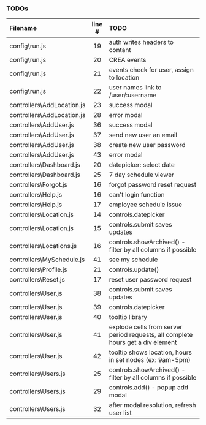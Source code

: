 ### TODOs
| Filename | line # | TODO
|:------|:------:|:------
| config\run.js | 19 | auth writes headers to contant
| config\run.js | 20 | CREA events
| config\run.js | 21 | events check for user, assign to location
| config\run.js | 22 | user names link to /user/:username
| controllers\AddLocation.js | 23 | success modal
| controllers\AddLocation.js | 28 | error modal
| controllers\AddUser.js | 36 | success modal
| controllers\AddUser.js | 37 | send new user an email
| controllers\AddUser.js | 38 | create new user password
| controllers\AddUser.js | 43 | error modal
| controllers\Dashboard.js | 20 | datepicker: select date
| controllers\Dashboard.js | 25 | 7 day schedule viewer
| controllers\Forgot.js | 16 | forgot password reset request
| controllers\Help.js | 16 | can't login function
| controllers\Help.js | 17 | employee schedule issue
| controllers\Location.js | 14 | controls.datepicker
| controllers\Location.js | 15 | controls.submit saves updates
| controllers\Locations.js | 16 | controls.showArchived() - filter by all columns if possible
| controllers\MySchedule.js | 41 | see my schedule
| controllers\Profile.js | 21 | controls.update()
| controllers\Reset.js | 17 | reset user password request
| controllers\User.js | 38 | controls.submit saves updates
| controllers\User.js | 39 | controls.datepicker
| controllers\User.js | 40 | tooltip library
| controllers\User.js | 41 | explode cells from server period requests, all complete hours get a div element
| controllers\User.js | 42 | tooltip shows location, hours in set nodes (ex: 9am-5pm)
| controllers\Users.js | 25 | controls.showArchived() - filter by all columns if possible
| controllers\Users.js | 29 | controls.add() - popup add modal
| controllers\Users.js | 32 | after modal resolution, refresh user list
